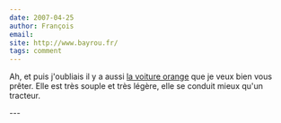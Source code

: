 ```yaml
---
date: 2007-04-25
author: François
email: 
site: http://www.bayrou.fr/
tags: comment
---
```


<p>
Ah, et puis j'oubliais il y a aussi <a href="http://www.bayrou.fr/evenements/photoalbums/meilleurs.html?action=detail&image=103">la voiture orange</a> que je veux bien vous prêter. Elle est très souple et très légère, elle se conduit mieux qu'un tracteur.
</p>
---